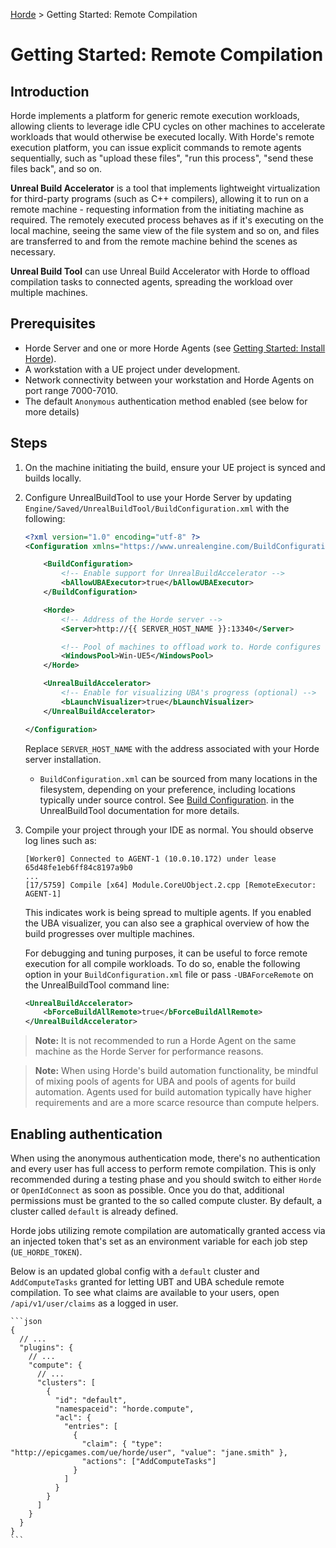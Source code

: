 [Horde](../../README.md) > Getting Started: Remote Compilation

# Getting Started: Remote Compilation

## Introduction

Horde implements a platform for generic remote execution workloads, allowing clients to leverage idle CPU cycles on
other machines to accelerate workloads that would otherwise be executed locally. With Horde's remote execution platform,
you can issue explicit commands to remote agents sequentially, such as "upload these files", "run this process",
"send these files back", and so on.

**Unreal Build Accelerator** is a tool that implements lightweight virtualization for
third-party programs (such as C++ compilers), allowing it to run on a remote machine - requesting information from the
initiating machine as required. The remotely executed process behaves as if it's executing
on the local machine, seeing the same view of the file system and so on, and files are transferred to and from the
remote machine behind the scenes as necessary.

**Unreal Build Tool** can use Unreal Build Accelerator with Horde to offload compilation tasks to connected agents,
spreading the workload over multiple machines.

## Prerequisites

* Horde Server and one or more Horde Agents (see [Getting Started: Install Horde](InstallHorde.md)).
* A workstation with a UE project under development.
* Network connectivity between your workstation and Horde Agents on port range 7000-7010.
* The default `Anonymous` authentication method enabled (see below for more details)

## Steps

1. On the machine initiating the build, ensure your UE project is synced and builds locally.
2. Configure UnrealBuildTool to use your Horde Server by updating
   `Engine/Saved/UnrealBuildTool/BuildConfiguration.xml` with the following:

   ```xml
   <?xml version="1.0" encoding="utf-8" ?>
   <Configuration xmlns="https://www.unrealengine.com/BuildConfiguration">

       <BuildConfiguration>
           <!-- Enable support for UnrealBuildAccelerator -->
           <bAllowUBAExecutor>true</bAllowUBAExecutor>
       </BuildConfiguration>

       <Horde>
           <!-- Address of the Horde server -->
           <Server>http://{{ SERVER_HOST_NAME }}:13340</Server>

           <!-- Pool of machines to offload work to. Horde configures Win-UE5 by default. -->
           <WindowsPool>Win-UE5</WindowsPool>
       </Horde>

       <UnrealBuildAccelerator>
           <!-- Enable for visualizing UBA's progress (optional) -->
           <bLaunchVisualizer>true</bLaunchVisualizer>
       </UnrealBuildAccelerator>

   </Configuration>
   ```

   Replace `SERVER_HOST_NAME` with the address associated with your Horde server installation.

   * `BuildConfiguration.xml` can be sourced from many locations in the filesystem, depending on your preference,
     including locations typically under source control. See
     [Build Configuration](https://docs.unrealengine.com/en-US/build-configuration-for-unreal-engine/).
     in the UnrealBuildTool documentation for more details.

3. Compile your project through your IDE as normal. You should observe log lines such as:

   ```text
   [Worker0] Connected to AGENT-1 (10.0.10.172) under lease 65d48fe1eb6ff84c8197a9b0
   ...
   [17/5759] Compile [x64] Module.CoreUObject.2.cpp [RemoteExecutor: AGENT-1]
   ```

   This indicates work is being spread to multiple agents. If you enabled the UBA visualizer, you can also see
   a graphical overview of how the build progresses over multiple machines.

   For debugging and tuning purposes, it can be useful to force remote execution for all compile workloads. To do
   so, enable the following option in your `BuildConfiguration.xml` file or pass `-UBAForceRemote` on the
   UnrealBuildTool command line:

   ```xml
   <UnrealBuildAccelerator>
       <bForceBuildAllRemote>true</bForceBuildAllRemote>
   </UnrealBuildAccelerator>
   ```

> **Note:** It is not recommended to run a Horde Agent on the same machine as the Horde Server for performance reasons.

> **Note:** When using Horde's build automation functionality, be mindful of mixing pools of agents for UBA and 
  pools of agents for build automation. Agents used for build automation typically have higher requirements 
  and are a more scarce resource than compute helpers.

## Enabling authentication

When using the anonymous authentication mode, there's no authentication and every user has full access
to perform remote compilation. This is only recommended during a testing phase and you should switch to either
`Horde` or `OpenIdConnect` as soon as possible. Once you do that, additional permissions must be granted to the
so called compute cluster. By default, a cluster called `default` is already defined.

Horde jobs utilizing remote compilation are automatically granted access via an injected token that's set as
an environment variable for each job step (`UE_HORDE_TOKEN`).

Below is an updated global config with a `default` cluster and `AddComputeTasks` granted for letting UBT and UBA schedule remote compilation.
To see what claims are available to your users, open `/api/v1/user/claims` as a logged in user.

    ```json
    {
      // ...
      "plugins": {
        // ...
        "compute": {
          // ...
          "clusters": [
            {
              "id": "default",
              "namespaceid": "horde.compute",
              "acl": {
                "entries": [
                  {
                    "claim": { "type": "http://epicgames.com/ue/horde/user", "value": "jane.smith" },
                    "actions": ["AddComputeTasks"]
                  }
                ]
              }
            }
          ]
        }
      }
    }
    ```
